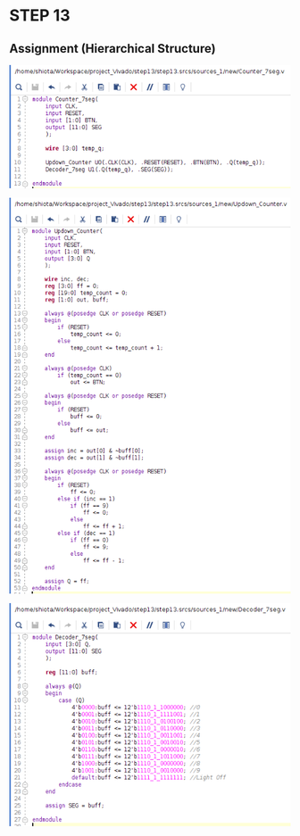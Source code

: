 # STEP 13
## Assignment (Hierarchical Structure)
![code1](./images/step13/code1.png)


![code2](./images/step13/code2.png)


![code3](./images/step13/code3.png)
